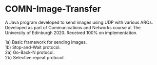 # COMN-Image-Transfer
A Java program developed to send images using UDP with various ARQs. Developed as part of Communications and Networks course at The University of Edinburgh 2020. Received 100% on implementation.

1a) Basic framework for sending images.   
1b) Stop-and-Wait protocol.  
2a) Go-Back-N protocol.  
2b) Selective repeat protocol.  
